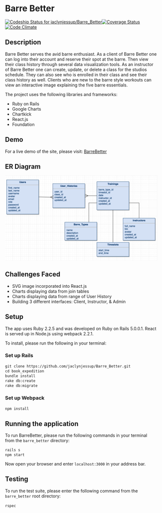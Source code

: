 # Barre Better
[ ![Codeship Status for jaclynjessup/Barre_Better](https://app.codeship.com/projects/7448b200-c7a3-0134-adb0-5e89913916a3/status?branch=master)](https://app.codeship.com/projects/198912)[![Coverage Status](https://coveralls.io/repos/github/jaclynjessup/Barre_Better/badge.svg?branch=master)](https://coveralls.io/github/jaclynjessup/Barre_Better?branch=master)[![Code Climate](https://codeclimate.com/github/jaclynjessup/Barre_Better/badges/gpa.svg)](https://codeclimate.com/github/jaclynjessup/Barre_Better)

## Description
Barre Better serves the avid barre enthusiast. As a client of Barre Better one can log into their account and reserve their spot at the barre. Then view their class history through several data visualization tools. As an instructor of Barre Better one can create, update, or delete a class for the studios schedule. They can also see who is enrolled in their class and see their class history as well. Clients who are new to the barre style workouts can view an interactive image explaining the five barre essentials.

The project uses the following libraries and frameworks:
* Ruby on Rails
* Google Charts
* Chartkick
* React.js
* Foundation

## Demo
For a live demo of the site, please visit: [BarreBetter](http://barre-better.herokuapp.com/)

## ER Diagram
![ER Diagram](BarreBetterERD.png)

## Challenges Faced
* SVG image incorporated into React.js
* Charts displaying data from join tables
* Charts displaying data from range of User History
* Building 3 different interfaces: Client, Instructor, & Admin

## Setup
The app uses Ruby 2.2.5 and was developed on Ruby on Rails 5.0.0.1.  React is served up
in Node.js using webpack 2.2.1.

To install, please run the following in your terminal:

### Set up Rails
```
git clone https://github.com/jaclynjessup/Barre_Better.git
cd book_expedition
bundle install
rake db:create
rake db:migrate
```

### Set up Webpack
`npm install`

## Running the application
To run BarreBetter, please run the following commands in your terminal from the
`barre_better` directory:

```
rails s
npm start
```

Now open your browser and enter `localhost:3000` in your address bar.

## Testing
To run the test suite, please enter the following command from the `barre_better`
root directory:

`rspec`
